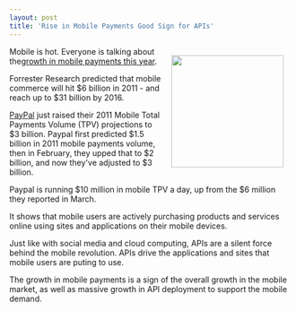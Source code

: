```yaml
---
layout: post
title: 'Rise in Mobile Payments Good Sign for APIs'
---
```

<a href="https://personal.paypal.com/us/cgi-bin/?cmd=_render-content&amp;content_ID=marketing_us/mobile_payments"><img style="padding: 15px;" src="http://kinlane-productions.s3.amazonaws.com/paypal/paypal-mobile-payments.gif" alt="" width="200" align="right" /></a>Mobile is hot.  Everyone is talking about the<a title="growth in mobile payments in 2011" href="http://gigaom.com/2011/06/24/3b-in-mobile-payments-for-paypal-this-year-but-bigger-prize-at-stake/">growth in mobile payments this year</a>.<p></p>
Forrester Research predicted that mobile commerce will hit $6 billion in 2011 - and reach up to $31 billion by 2016.<p></p>
<a title="Paypal Mobile Payments" href="https://personal.paypal.com/us/cgi-bin/?cmd=_render-content&amp;content_ID=marketing_us/mobile_payments">PayPal</a> just raised their 2011 Mobile Total Payments Volume (TPV) projections to $3 billion.  Paypal first predicted $1.5 billion in 2011 mobile payments volume, then in February, they upped that to $2 billion, and now they've adjusted to $3 billion.<p></p>
Paypal is running $10 million in mobile TPV a day, up from the $6 million they reported in March.<p></p>
It shows that mobile users are actively purchasing products and services online using sites and applications on their mobile devices.<p></p>
Just like with social media and cloud computing, APIs are a silent force behind the mobile revolution.  APIs drive the applications and sites that mobile users are puting to use.<p></p>
The growth in mobile payments is a sign of the overall growth in the mobile market, as well as massive growth in API deployment to support the mobile demand.
